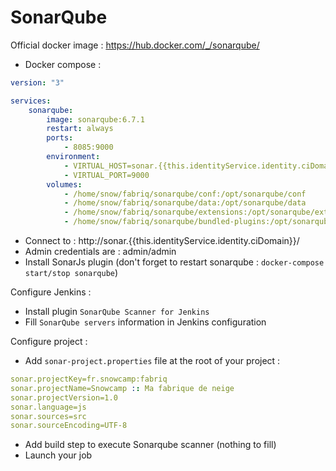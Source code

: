SonarQube
============

Official docker image : https://hub.docker.com/_/sonarqube/


* Docker compose :

```yml
version: "3"

services:
    sonarqube:
        image: sonarqube:6.7.1
        restart: always
        ports:
            - 8085:9000
        environment:
            - VIRTUAL_HOST=sonar.{{this.identityService.identity.ciDomain}}
            - VIRTUAL_PORT=9000  
        volumes:
            - /home/snow/fabriq/sonarqube/conf:/opt/sonarqube/conf
            - /home/snow/fabriq/sonarqube/data:/opt/sonarqube/data
            - /home/snow/fabriq/sonarqube/extensions:/opt/sonarqube/extensions
            - /home/snow/fabriq/sonarqube/bundled-plugins:/opt/sonarqube/lib/bundled-plugins

```

* Connect to : http://sonar.{{this.identityService.identity.ciDomain}}/
* Admin credentials are : admin/admin
* Install SonarJs plugin (don't forget to restart sonarqube : `docker-compose start/stop sonarqube`)

Configure Jenkins :
* Install plugin `SonarQube Scanner for Jenkins`
* Fill `SonarQube servers` information in Jenkins configuration

Configure project :
* Add `sonar-project.properties` file at the root of your project :

```yml
sonar.projectKey=fr.snowcamp:fabriq
sonar.projectName=Snowcamp :: Ma fabrique de neige
sonar.projectVersion=1.0  
sonar.language=js 
sonar.sources=src 
sonar.sourceEncoding=UTF-8

```

* Add build step to execute Sonarqube scanner (nothing to fill)
* Launch your job



